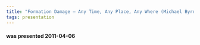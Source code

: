```yaml
---
title: "Formation Damage – Any Time, Any Place, Any Where (Michael Byrne, Senergy)"
tags: presentation
---
```

#### was presented 2011-04-06 

